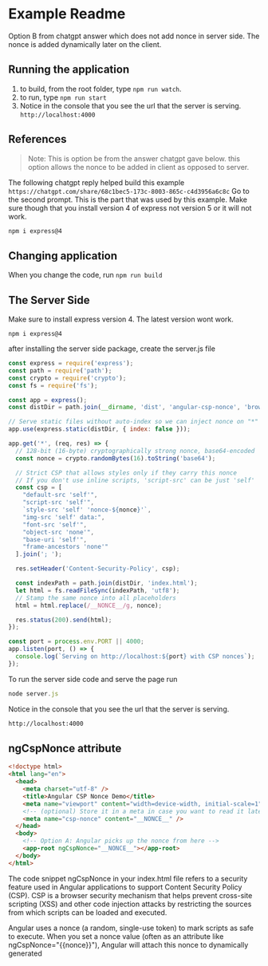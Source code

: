 # Example Readme
Option B from chatgpt answer which does not add nonce in server side.   The nonce is added dynamically later on the client.

## Running the application
1. to build, from the root folder, type ```npm run watch```.
2. to run, type ```npm run start``` 
3. Notice in the console that you see the url that the server is serving. ```http://localhost:4000```

## References
> Note: This is option be from the answer chatgpt gave below. this option allows the nonce to be added in client as opposed to server.
> 
The following chatgpt reply helped build this example
```https://chatgpt.com/share/68c1bec5-173c-8003-865c-c4d3956a6c8c```
Go to the second prompt.   This is the part that was used by this example.  Make sure though that you install version 4 of express not version 5 or it will not work.
```bash
npm i express@4
```

## Changing application
When you change the code, run ```npm run build```

## The Server Side
Make sure to install express version 4.  The latest version wont work.
```
npm i express@4
```
after installing the server side package, create the server.js file
```javascript
const express = require('express');
const path = require('path');
const crypto = require('crypto');
const fs = require('fs');

const app = express();
const distDir = path.join(__dirname, 'dist', 'angular-csp-nonce', 'browser');

// Serve static files without auto-index so we can inject nonce on "*"
app.use(express.static(distDir, { index: false }));

app.get('*', (req, res) => {
  // 128-bit (16-byte) cryptographically strong nonce, base64-encoded
  const nonce = crypto.randomBytes(16).toString('base64');

  // Strict CSP that allows styles only if they carry this nonce
  // If you don't use inline scripts, 'script-src' can be just 'self'
  const csp = [
    "default-src 'self'",
    "script-src 'self'",
    `style-src 'self' 'nonce-${nonce}'`,
    "img-src 'self' data:",
    "font-src 'self'",
    "object-src 'none'",
    "base-uri 'self'",
    "frame-ancestors 'none'"
  ].join('; ');

  res.setHeader('Content-Security-Policy', csp);

  const indexPath = path.join(distDir, 'index.html');
  let html = fs.readFileSync(indexPath, 'utf8');
  // Stamp the same nonce into all placeholders
  html = html.replace(/__NONCE__/g, nonce);

  res.status(200).send(html);
});

const port = process.env.PORT || 4000;
app.listen(port, () => {
  console.log(`Serving on http://localhost:${port} with CSP nonces`);
});

```
To run the server side code and serve the page run
```javascript
node server.js
```
Notice in the console that you see the url that the server is serving.
```bash
http://localhost:4000
```
## ngCspNonce attribute

```html
<!doctype html>
<html lang="en">
  <head>
    <meta charset="utf-8" />
    <title>Angular CSP Nonce Demo</title>
    <meta name="viewport" content="width=device-width, initial-scale=1" />
    <!-- (optional) Store it in a meta in case you want to read it later -->
    <meta name="csp-nonce" content="__NONCE__" />
  </head>
  <body>
    <!-- Option A: Angular picks up the nonce from here -->
    <app-root ngCspNonce="__NONCE__"></app-root>
  </body>
</html>
```
The code snippet ngCspNonce in your index.html file refers to a security feature used in Angular applications to support Content Security Policy (CSP). CSP is a browser security mechanism that helps prevent cross-site scripting (XSS) and other code injection attacks by restricting the sources from which scripts can be loaded and executed.

Angular uses a nonce (a random, single-use token) to mark scripts as safe to execute. When you set a nonce value (often as an attribute like ngCspNonce="{{nonce}}"), Angular will attach this nonce to dynamically generated <script> tags, allowing them to run even under strict CSP rules. This is especially important in environments where inline scripts are blocked by default.

In summary, ngCspNonce is a mechanism for integrating Angular with CSP by ensuring that Angular-generated scripts are allowed to execute, improving your application's security posture. If you see this in your index.html, it means your project is likely configured to work with CSP, and you should ensure the nonce value is securely generated and passed to Angular during runtime.